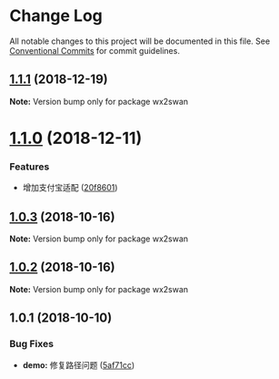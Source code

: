 # Change Log

All notable changes to this project will be documented in this file.
See [Conventional Commits](https://conventionalcommits.org) for commit guidelines.

<a name="1.1.1"></a>
## [1.1.1](https://github.com/landn172/jgb-transform/compare/wx2swan@1.1.0...wx2swan@1.1.1) (2018-12-19)

**Note:** Version bump only for package wx2swan





<a name="1.1.0"></a>
# [1.1.0](https://github.com/landn172/jgb-transform/compare/wx2swan@1.0.3...wx2swan@1.1.0) (2018-12-11)


### Features

* 增加支付宝适配 ([20f8601](https://github.com/landn172/jgb-transform/commit/20f8601))





<a name="1.0.3"></a>
## [1.0.3](https://github.com/landn172/jgb-transform/compare/wx2swan@1.0.2...wx2swan@1.0.3) (2018-10-16)

**Note:** Version bump only for package wx2swan





<a name="1.0.2"></a>
## [1.0.2](https://github.com/landn172/jgb-transform/compare/wx2swan@1.0.1...wx2swan@1.0.2) (2018-10-16)

**Note:** Version bump only for package wx2swan





<a name="1.0.1"></a>
## 1.0.1 (2018-10-10)


### Bug Fixes

* **demo:** 修复路径问题 ([5af71cc](https://github.com/landn172/jgb-transform/commit/5af71cc))
